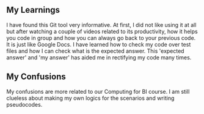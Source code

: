 ## My Learnings
I have found this Git tool very informative. At first, I did not like using it at all but after watching a couple of videos related to its productivity, how it helps you code in group and how you can always go back to your previous code. It is just like Google Docs. I have learned how to check my code over test files and how I can check what is the expected answer. This 'expected answer' and 'my answer' has aided me in rectifying my code many times. 
## My Confusions
My confusions are more related to our Computing for BI course. I am still clueless about making my own logics for the scenarios and writing pseudocodes. 
